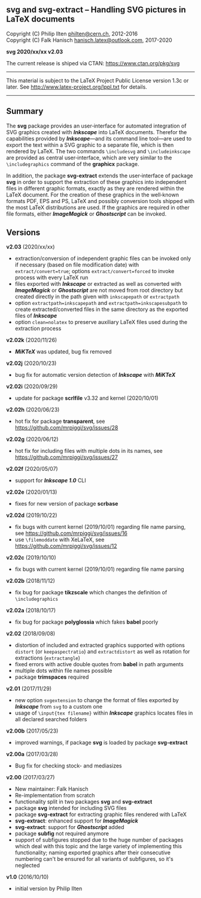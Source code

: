 
 svg and svg-extract &ndash; Handling SVG pictures in LaTeX documents
----------------------------------------------------------------------------

 Copyright (C) Philip Ilten <philten@cern.ch>, 2012-2016<br>
 Copyright (C) Falk Hanisch <hanisch.latex@outlook.com>, 2017-2020

 **svg 2020/xx/xx v2.03**
 
 The current release is shiped via CTAN: https://www.ctan.org/pkg/svg

----------------------------------------------------------------------------

 This material is subject to the LaTeX Project Public License version 1.3c
 or later. See http://www.latex-project.org/lppl.txt for details.

----------------------------------------------------------------------------


Summary
-------

The **svg** package provides an user&#8209;interface for automated integration
of SVG&nbsp;graphics created with ***Inkscape*** into LaTeX&nbsp;documents.
Therefor the capabilities provided by ***Inkscape***&mdash;and its command line
tool&mdash;are used to export the text within a SVG&nbsp;graphic to a separate
file, which is then rendered by LaTeX. The two commands `\includesvg` and
`\includeinkscape` are provided as central user&#8209;interface, which are very
similar to the `\includegraphics` command of the **graphicx** package.

In addition, the package **svg-extract** extends the user&#8209;interface of
package **svg** in order to support the extraction of these graphics into
independent files in different graphic formats, exactly as they are rendered
within the LaTeX&nbsp;document. For the creation of these graphics in the
well&#8209;known formats PDF, EPS and&nbsp;PS, LaTeX and possibly conversion
tools shipped with the most LaTeX distributions are used. If the graphics are
required in other file formats, either ***ImageMagick*** or ***Ghostscript***
can be invoked.


Versions
--------

**v2.03** (2020/xx/xx)
+ extraction/conversion of independent graphic&nbsp;files can be invoked only
  if necessary (based on file modification date) with `extract/convert=true`;
  options `extract/convert=forced` to invoke process with every LaTeX&nbsp;run
+ files exported with ***Inkscape*** or extracted as well as converted with
  ***ImageMagick*** or ***Ghostscript*** are not moved from root directory but
  created directly in the path given with `inkscapepath` or `extractpath`
+ option `extractpath=inkscapepath` and `extractpath=inkscapesubpath` to create
  extracted/converted files in the same directory as the exported files of
  ***Inkscape***
+ option `clean=nolatex` to preserve auxiliary LaTeX&nbsp;files used during the
  extraction process

**v2.02k** (2020/11/26)
+ ***MiKTeX*** was updated, bug fix removed

**v2.02j** (2020/10/23)
+ bug fix for automatic version detection of ***Inkscape*** with ***MiKTeX***

**v2.02i** (2020/09/29)
+ update for package **scrlfile** v3.32 and kernel (2020/10/01)

**v2.02h** (2020/06/23)
+ hot fix for package **transparent**, 
  see https://github.com/mrpiggi/svg/issues/28

**v2.02g** (2020/06/12)
+ hot fix for including files with multiple dots in its names, 
  see https://github.com/mrpiggi/svg/issues/27

**v2.02f** (2020/05/07)
+ support for ***Inkscape&nbsp;1.0*** CLI

**v2.02e** (2020/01/13)
+ fixes for new version of package **scrbase**

**v2.02d** (2019/10/22)
+ fix bugs with current kernel (2019/10/01) regarding file name parsing, see
  https://github.com/mrpiggi/svg/issues/16
+ use `\filemoddate` with XeLaTeX, see https://github.com/mrpiggi/svg/issues/12

**v2.02c** (2019/10/10)
+ fix bugs with current kernel (2019/10/01) regarding file name parsing

**v2.02b** (2018/11/12)
+ fix bug for package **tikzscale** which changes the definition of
  `\includegraphics`

**v2.02a** (2018/10/17)
+ fix bug for package **polyglossia** which fakes **babel** poorly

**v2.02** (2018/09/08)
+ distortion of included and extracted graphics supported with options `distort`
  (or `keepaspectratio`) and `extractdistort` as well as rotation for
  extractions (`extractangle`)
+ fixed errors with active double quotes from **babel** in path arguments
+ multiple dots within file names possible
+ package **trimspaces** required

**v2.01** (2017/11/29)
+ new option `svgextension` to change the format of files exported by
  ***Inkscape*** from `svg` to a custom one
+ usage of `\input{tex filename}` within ***Inkscape*** graphics
  locates files in all declared searched folders

**v2.00b** (2017/05/23)
+ improved warnings, if package **svg** is loaded by package **svg-extract**

**v2.00a** (2017/03/28)
+ Bug fix for checking stock- and mediasizes

**v2.00** (2017/03/27)
+ New maintainer: Falk Hanisch
+ Re-implementation from scratch
+ functionality split in two packages **svg** and **svg-extract**
+ package **svg** intended for including SVG files
+ package **svg-extract** for extracting graphic files rendered with LaTeX
+ **svg-extract**: enhanced support for ***ImageMagick***
+ **svg-extract**: support for ***Ghostscript*** added
+ package **subfig** not required anymore
+ support of subfigures stopped due to the huge number of packages which deal
  with this topic and the large variety of implementing this functionality;
  naming exported graphics after their consecutive numbering can't be ensured
  for all variants of subfigures, so it's neglected

**v1.0** (2016/10/10)
+ initial version by Philip Ilten
